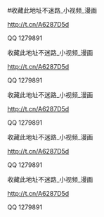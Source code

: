 #收藏此地址不迷路_小视频_漫画
 
http://t.cn/A6287D5d

QQ 1279891

收藏此地址不迷路_小视频_漫画

http://t.cn/A6287D5d

QQ 1279891

收藏此地址不迷路_小视频_漫画

http://t.cn/A6287D5d

QQ 1279891

收藏此地址不迷路_小视频_漫画

http://t.cn/A6287D5d

QQ 1279891

收藏此地址不迷路_小视频_漫画

http://t.cn/A6287D5d

QQ 1279891
